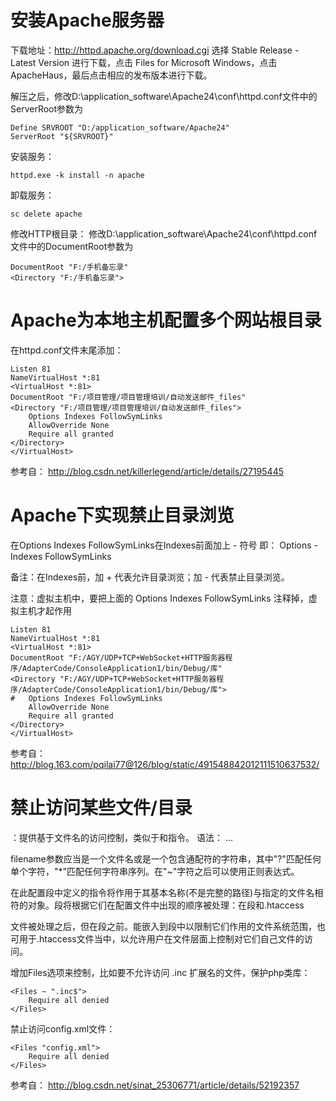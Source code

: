 # 安装Apache服务器

下载地址：http://httpd.apache.org/download.cgi
选择 Stable Release - Latest Version 进行下载，点击 Files for Microsoft Windows，点击 ApacheHaus，最后点击相应的发布版本进行下载。

解压之后，修改D:\application_software\Apache24\conf\httpd.conf文件中的ServerRoot参数为
```
Define SRVROOT "D:/application_software/Apache24"
ServerRoot "${SRVROOT}"
```

安装服务：
```
httpd.exe -k install -n apache
```

卸载服务：
```
sc delete apache
```

修改HTTP根目录：
修改D:\application_software\Apache24\conf\httpd.conf文件中的DocumentRoot参数为
```
DocumentRoot "F:/手机备忘录"
<Directory "F:/手机备忘录">
```


# Apache为本地主机配置多个网站根目录

在httpd.conf文件末尾添加：
```
Listen 81
NameVirtualHost *:81
<VirtualHost *:81>
DocumentRoot "F:/项目管理/项目管理培训/自动发送邮件_files"
<Directory "F:/项目管理/项目管理培训/自动发送邮件_files">
	Options Indexes FollowSymLinks
	AllowOverride None
	Require all granted
</Directory>
</VirtualHost>
```

参考自：
http://blog.csdn.net/killerlegend/article/details/27195445



# Apache下实现禁止目录浏览

在Options Indexes FollowSymLinks在Indexes前面加上 -  符号
即： Options -Indexes FollowSymLinks

备注：在Indexes前，加 + 代表允许目录浏览；加 -  代表禁止目录浏览。

注意：虚拟主机中，要把上面的  Options Indexes FollowSymLinks 注释掉，虚拟主机才起作用
```
Listen 81
NameVirtualHost *:81
<VirtualHost *:81>
DocumentRoot "F:/AGY/UDP+TCP+WebSocket+HTTP服务器程序/AdapterCode/ConsoleApplication1/bin/Debug/库"
<Directory "F:/AGY/UDP+TCP+WebSocket+HTTP服务器程序/AdapterCode/ConsoleApplication1/bin/Debug/库">
#	Options Indexes FollowSymLinks
	AllowOverride None
	Require all granted
</Directory>
</VirtualHost>
```

参考自：
http://blog.163.com/pqilai77@126/blog/static/491548842012111510637532/



# 禁止访问某些文件/目录

<Files>：提供基于文件名的访问控制，类似于<Directory>和<Location>指令。
语法：<Files filename> ... </Files>

filename参数应当是一个文件名或是一个包含通配符的字符串，其中"?"匹配任何单个字符，"*"匹配任何字符串序列。在"~"字符之后可以使用正则表达式。

在此配置段中定义的指令将作用于其基本名称(不是完整的路径)与指定的文件名相符的对象。<Files>段将根据它们在配置文件中出现的顺序被处理：在<Directory>段和.htaccess

文件被处理之后，但在<Location>段之前。<Files>能嵌入到<Directory>段中以限制它们作用的文件系统范围，也可用于.htaccess文件当中，以允许用户在文件层面上控制对它们自己文件的访问。

增加Files选项来控制，比如要不允许访问 .inc 扩展名的文件，保护php类库： 
```
<Files ~ ".inc$">
    Require all denied
</Files>
```
禁止访问config.xml文件：
```
<Files "config.xml">
    Require all denied
</Files>
```

参考自：
http://blog.csdn.net/sinat_25306771/article/details/52192357
